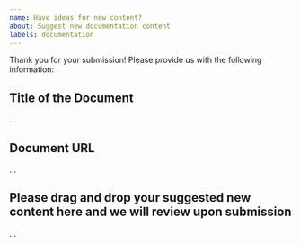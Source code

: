 ```yaml
---
name: Have ideas for new content?
about: Suggest new documentation content
labels: documentation
---
```


Thank you for your submission! Please provide us with the following information:

Title of the Document
-------------------------------------------
...

Document URL
-------------------------------------------
...

Please drag and drop your suggested new content here and we will review upon submission
-------------------------------------------
...
